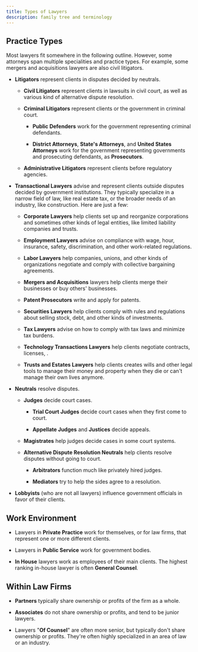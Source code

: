 ```yaml
---
title: Types of Lawyers
description: family tree and terminology
---
```


## Practice Types

Most lawyers fit somewhere in the following outline.  However, some attorneys span multiple specialities and practice types.  For example, some mergers and acquisitions lawyers are also civil litigators.

- **Litigators** represent clients in disputes decided by neutrals.

  - **Civil Litigators** represent clients in lawsuits in civil court, as well as various kind of alternative dispute resolution.

  - **Criminal Litigators** represent clients or the government in criminal court.

    - **Public Defenders** work for the government representing criminal defendants.

    - **District Attorneys**, **State's Attorneys**, and **United States Attorneys** work for the government representing governments and prosecuting defendants, as **Prosecutors**.

  - **Administrative Litigators** represent clients before regulatory agencies.

- **Transactional Lawyers** advise and represent clients outside disputes decided by government institutions.  They typically specialize in a narrow field of law, like real estate tax, or the broader needs of an industry, like construction.  Here are just a few:

  - **Corporate Lawyers** help clients set up and reorganize corporations and sometimes other kinds of legal entities, like limited liability companies and trusts.

  - **Employment Lawyers** advise on compliance with wage, hour, insurance, safety, discrimination, and other work-related regulations.

  - **Labor Lawyers** help companies, unions, and other kinds of organizations negotiate and comply with collective bargaining agreements.

  - **Mergers and Acquisitions** lawyers help clients merge their businesses or buy others' businesses.

  - **Patent Prosecutors** write and apply for patents.

  - **Securities Lawyers** help clients comply with rules and regulations about selling stock, debt, and other kinds of investments.

  - **Tax Lawyers** advise on how to comply with tax laws and minimize tax burdens.

  - **Technology Transactions Lawyers** help clients negotiate contracts, licenses, .

  - **Trusts and Estates Lawyers** help clients creates wills and other legal tools to manage their money and property when they die or can't manage their own lives anymore.

- **Neutrals** resolve disputes.

  - **Judges** decide court cases.

    - **Trial Court Judges** decide court cases when they first come to court.

    - **Appellate Judges** and **Justices** decide appeals.

  - **Magistrates** help judges decide cases in some court systems.

  - **Alternative Dispute Resolution Neutrals** help clients resolve disputes without going to court.

    - **Arbitrators** function much like privately hired judges.

    - **Mediators** try to help the sides agree to a resolution.

- **Lobbyists** (who are not all lawyers) influence government officials in favor of their clients.

## Work Environment

- Lawyers in **Private Practice** work for themselves, or for law firms, that represent one or more different clients.

- Lawyers in **Public Service** work for government bodies.

- **In House** lawyers work as employees of their main clients.  The highest ranking in-house lawyer is often **General Counsel**.

## Within Law Firms

- **Partners** typically share ownership or profits of the firm as a whole.

- **Associates** do not share ownership or profits, and tend to be junior lawyers.

- Lawyers "**Of Counsel**" are often more senior, but typically don't share ownership or profits.  They're often highly specialized in an area of law or an industry.
